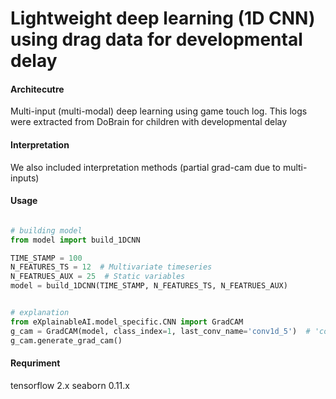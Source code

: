 # Lightweight deep learning (1D CNN) using drag data for developmental delay


#### Architecutre
Multi-input (multi-modal) deep learning using game touch log.
This logs were extracted from DoBrain for children with developmental delay


#### Interpretation
We also included interpretation methods (partial grad-cam due to multi-inputs)



#### Usage
```python

# building model
from model import build_1DCNN

TIME_STAMP = 100
N_FEATURES_TS = 12  # Multivariate timeseries
N_FEATRUES_AUX = 25  # Static variables
model = build_1DCNN(TIME_STAMP, N_FEATURES_TS, N_FEATRUES_AUX)


# explanation
from eXplainableAI.model_specific.CNN import GradCAM
g_cam = GradCAM(model, class_index=1, last_conv_name='conv1d_5')  # 'conv1d_5': refer to last conv layer
g_cam.generate_grad_cam()

```

#### Requriment
tensorflow 2.x
seaborn 0.11.x
